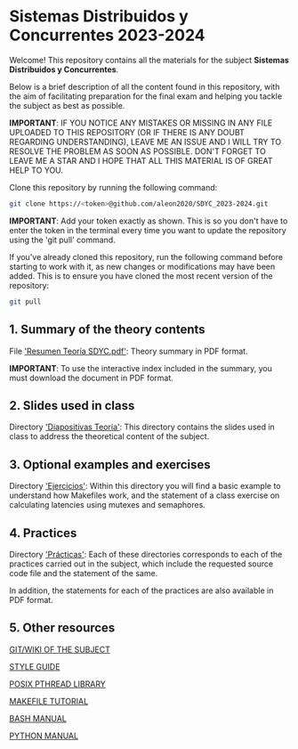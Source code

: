 # Sistemas Distribuidos y Concurrentes 2023-2024

Welcome! This repository contains all the materials for the subject **Sistemas Distribuidos y Concurrentes**.

Below is a brief description of all the content found in this repository, with the aim of facilitating preparation for the final exam and helping you tackle the subject as best as possible.

**IMPORTANT**: IF YOU NOTICE ANY MISTAKES OR MISSING IN ANY FILE UPLOADED TO THIS REPOSITORY (OR IF THERE IS ANY DOUBT REGARDING UNDERSTANDING), LEAVE ME AN ISSUE AND I WILL TRY TO RESOLVE THE PROBLEM AS SOON AS POSSIBLE. DON'T FORGET TO LEAVE ME A STAR AND I HOPE THAT ALL THIS MATERIAL IS OF GREAT HELP TO YOU.

Clone this repository by running the following command:

```sh
git clone https://<token>@github.com/aleon2020/SDYC_2023-2024.git
```

**IMPORTANT**: Add your token exactly as shown. This is so you don't have to enter the token in the terminal every time you want to update the repository using the 'git pull' command.

If you've already cloned this repository, run the following command before starting to work with it, as new changes or modifications may have been added. This is to ensure you have cloned the most recent version of the repository:

```sh
git pull
```

## 1. Summary of the theory contents

File ['Resumen Teoría SDYC.pdf'](https://github.com/aleon2020/SDYC_2023-2024/blob/main/Resumen%20Teor%C3%ADa%20SDYC.pdf): Theory summary in PDF format.

**IMPORTANT**: To use the interactive index included in the summary, you must download the document in PDF format.

## 2. Slides used in class

Directory ['Diapositivas Teoría'](https://github.com/aleon2020/SDYC_2023-2024/tree/main/Diapositivas%20Teor%C3%ADa): This directory contains the slides used in class to address the theoretical content of the subject.

## 3. Optional examples and exercises

Directory ['Ejercicios'](https://github.com/aleon2020/SDYC_2023-2024/tree/main/Ejercicios): Within this directory you will find a basic example to understand how Makefiles work, and the statement of a class exercise on calculating latencies using mutexes and semaphores.

## 4. Practices

Directory ['Prácticas'](https://github.com/aleon2020/SDYC_2023-2024/tree/main/Pr%C3%A1cticas): Each of these directories corresponds to each of the practices carried out in the subject, which include the requested source code file and the statement of the same.

In addition, the statements for each of the practices are also available in PDF format.

## 5. Other resources

[GIT/WIKI OF THE SUBJECT](https://gitlab.eif.urjc.es/roberto.calvo/sdc/-/wikis/home)

[STYLE GUIDE](https://gitlab.eif.urjc.es/roberto.calvo/sdc/-/wikis/Gu%C3%ADa-de-Estilo-C)

[POSIX PTHREAD LIBRARY](https://www.cs.cmu.edu/afs/cs/academic/class/15492-f07/www/pthreads.html)

[MAKEFILE TUTORIAL](https://www.cs.colby.edu/maxwell/courses/tutorials/maketutor/)

[BASH MANUAL](https://www.gnu.org/savannah-checkouts/gnu/bash/manual/bash.html)

[PYTHON MANUAL](https://docs.python.org/3/)
